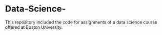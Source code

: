 # Data-Science-
This repository included the code for assignments of a data science course offered at Boston University.
